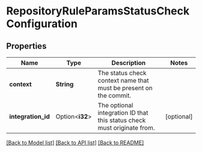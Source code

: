 # RepositoryRuleParamsStatusCheckConfiguration

## Properties

Name | Type | Description | Notes
------------ | ------------- | ------------- | -------------
**context** | **String** | The status check context name that must be present on the commit. | 
**integration_id** | Option<**i32**> | The optional integration ID that this status check must originate from. | [optional]

[[Back to Model list]](../README.md#documentation-for-models) [[Back to API list]](../README.md#documentation-for-api-endpoints) [[Back to README]](../README.md)


